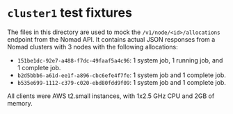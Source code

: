 # `cluster1` test fixtures

The files in this directory are used to mock the `/v1/node/<id>/allocations`
endpoint from the Nomad API. It contains actual JSON responses from a Nomad
clusters with 3 nodes with the following allocations:

* `151be1dc-92e7-a488-f7dc-49faaf5a4c96`: 1 system job, 1 running job, and 1 complete job.
* `b2d5bbb6-a61d-ee1f-a896-cbc6efe4f7fe`: 1 system job and 1 complete job.
* `b535e699-1112-c379-c020-ebd80fdd9f09`: 1 system job and 1 complete job.

All clients were AWS t2.small instances, with 1x2.5 GHz CPU and 2GB of memory.
